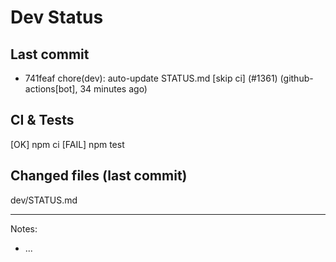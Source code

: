# Dev Status

## Last commit
- 741feaf chore(dev): auto-update STATUS.md [skip ci] (#1361) (github-actions[bot], 34 minutes ago)
## CI & Tests
[OK] npm ci
[FAIL] npm test

## Changed files (last commit)
dev/STATUS.md

---
Notes:
- ...
